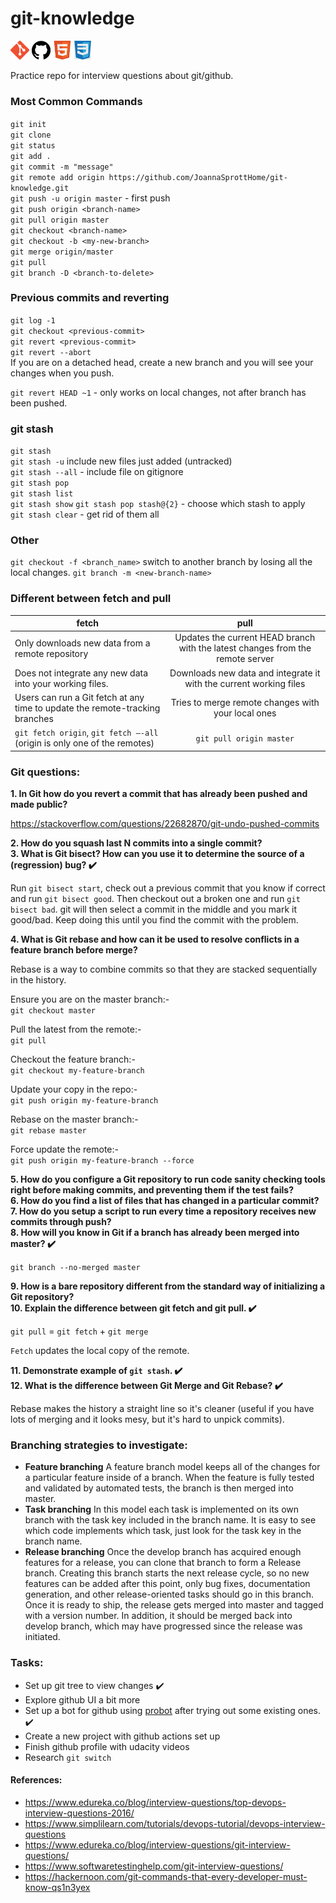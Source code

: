 # git-knowledge

<p float="left">
  <img src="images/git-icon.png" width="30" />
  <img src="images/git-hub-icon.png" width="30" /> 
  <img src="images/html-icon.png" width="30" />
  <img src="images/css-icon3.jpeg" width="27" /> 
</p>

Practice repo for interview questions about git/github.

### Most Common Commands

`git init`  
`git clone`  
`git status`  
`git add .`  
`git commit -m "message"`  
`git remote add origin https://github.com/JoannaSprottHome/git-knowledge.git`  
`git push -u origin master` - first push  
`git push origin <branch-name>`  
`git pull origin master`  
`git checkout <branch-name>`  
`git checkout -b <my-new-branch>`  
`git merge origin/master`   
`git pull`  
`git branch -D <branch-to-delete>`   

### Previous commits and reverting

`git log -1`   
`git checkout <previous-commit>`   
`git revert <previous-commit>`  
`git revert --abort`   
If you are on a detached head, create a new branch and you will see your changes when you push.

`git revert HEAD ~1` - only works on local changes, not after branch has been pushed.

### git stash

`git stash`   
`git stash -u`  include new files just added (untracked)   
`git stash --all`  - include file on gitignore   
`git stash pop`   
`git stash list`  
`git stash show`
`git stash pop stash@{2}` - choose which stash to apply   
`git stash clear` - get rid of them all


### Other

`git checkout -f <branch_name>`  switch to another branch by losing all the local changes.
`git branch -m <new-branch-name>`   


### Different between fetch and pull

| fetch    |      pull      |
|----------|:-------------:|
| Only downloads new data from a remote repository                             | Updates the current HEAD branch with the latest changes from the remote server | 
| Does not integrate any new data into your working files.                     | Downloads new data and integrate it with the current working files             |
| Users can run a Git fetch at any time to update the remote-tracking branches | Tries to merge remote changes with your local ones                             |
| `git fetch origin`, `git fetch –-all` (origin is only one of the remotes)    | `git pull origin master`                                                       |


### Git questions:

**1. In Git how do you revert a commit that has already been pushed and made public?**

https://stackoverflow.com/questions/22682870/git-undo-pushed-commits

**2. How do you squash last N commits into a single commit?** <br/>
**3. What is Git bisect? How can you use it to determine the source of a (regression) bug? ✔️** 

Run `git bisect start`, check out a previous commit that you know if correct and run `git bisect good`. Then checkout out a broken one and run `git bisect bad`. git will then select a commit in the middle and you mark it good/bad. Keep doing this until you find the commit with the problem.

**4. What is Git rebase and how can it be used to resolve conflicts in a feature branch before merge?**

Rebase is a way to combine commits so that they are stacked sequentially in the history.

Ensure you are on the master branch:- <br/>
```git checkout master```                        

Pull the latest from the remote:- <br/>
```git pull```                                  

Checkout the feature branch:- <br/>
```git checkout my-feature-branch```             

Update your copy in the repo:- <br/>
```git push origin my-feature-branch```      
  
Rebase on the master branch:- <br/>
```git rebase master```                
  
Force update the remote:- <br/>
```git push origin my-feature-branch --force```
  

**5. How do you configure a Git repository to run code sanity checking tools right before making commits, and preventing them if the test fails?** <br/>
**6. How do you find a list of files that has changed in a particular commit?** <br/>
**7. How do you setup a script to run every time a repository receives new commits through push?** <br/>
**8. How will you know in Git if a branch has already been merged into master? ✔️**

`git branch --no-merged master` 

**9. How is a bare repository different from the standard way of initializing a Git repository?** <br/>
**10. Explain the difference between git fetch and git pull. ✔️**

`git pull` = `git fetch` + `git merge`

`Fetch` updates the local copy of the remote.


**11. Demonstrate example of `git stash`. ✔️** <br/>
**12. What is the difference between Git Merge and Git Rebase? ✔️** <br/>

Rebase makes the history a straight line so it's cleaner (useful if you have lots of merging and it looks mesy, but it's hard to unpick commits).



### Branching strategies to investigate:

- **Feature branching**
A feature branch model keeps all of the changes for a particular feature inside of a branch. When the feature is fully tested and validated by automated tests, the branch is then merged into master.
- **Task branching**
In this model each task is implemented on its own branch with the task key included in the branch name. It is easy to see which code implements which task, just look for the task key in the branch name.
- **Release branching**
Once the develop branch has acquired enough features for a release, you can clone that branch to form a Release branch. Creating this branch starts the next release cycle, so no new features can be added after this point, only bug fixes, documentation generation, and other release-oriented tasks should go in this branch. Once it is ready to ship, the release gets merged into master and tagged with a version number. In addition, it should be merged back into develop branch, which may have progressed since the release was initiated.

### Tasks:
- Set up git tree to view changes ✔️
- Explore github UI a bit more
- Set up a bot for github using [probot](https://github.com/probot/probot) after trying out some existing ones. ✔️
- Create a new project with github actions set up
- Finish github profile with udacity videos
- Research `git switch`

#### References:
- https://www.edureka.co/blog/interview-questions/top-devops-interview-questions-2016/
- https://www.simplilearn.com/tutorials/devops-tutorial/devops-interview-questions
- https://www.edureka.co/blog/interview-questions/git-interview-questions/
- https://www.softwaretestinghelp.com/git-interview-questions/
- https://hackernoon.com/git-commands-that-every-developer-must-know-qs1n3yex

